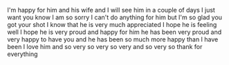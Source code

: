 I'm happy for him and his wife and I will see him in a couple of days I just want you know I am so sorry I can't do anything for him but I'm so glad you got your shot I know that he is very much appreciated I hope he is feeling well I hope he is very proud and happy for him he has been very proud and very happy to have you and he has been so much more happy than I have been I love him and so very so very so very and so very so thank for everything
